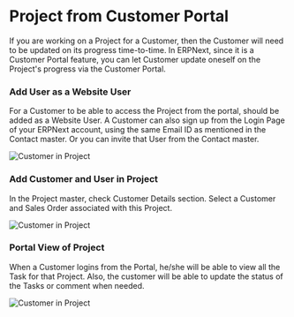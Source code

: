 <!-- add-breadcrumbs -->
# Project from Customer Portal

If you are working on a Project for a Customer, then the Customer will need to be updated on its progress time-to-time. In ERPNext, since it is a Customer Portal feature, you can let Customer update oneself on the Project's progress via the Customer Portal.

### Add User as a Website User

For a Customer to be able to access the Project from the portal, should be added as a Website User. A Customer can also sign up from the Login Page of your ERPNext account, using the same Email ID as mentioned in the Contact master. Or you can invite that User from the Contact master.

<img class="screenshot" alt="Customer in Project" src="{{docs_base_url}}/assets/img/project/project-portal-2.png">

### Add Customer and User in Project

In the Project master, check Customer Details section. Select a Customer and Sales Order associated with this Project.

<img class="screenshot" alt="Customer in Project" src="{{docs_base_url}}/assets/img/project/project-portal-user.png">

### Portal View of Project

When a Customer logins from the Portal, he/she will be able to view all the Task for that Project. Also, the customer will be able to update the status of the Tasks or comment when needed.

<img class="screenshot" alt="Customer in Project" src="{{docs_base_url}}/assets/img/project/projects-customer-portal.gif">